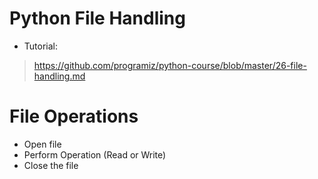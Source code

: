 # Python File Handling
* Tutorial:
> https://github.com/programiz/python-course/blob/master/26-file-handling.md


# File Operations

* Open file
* Perform Operation (Read or Write)
* Close the file